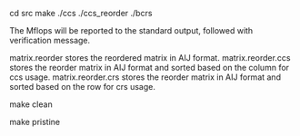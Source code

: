 cd src
make
./ccs
./ccs_reorder
./bcrs

The Mflops will be reported to the standard output, followed with verification message.

matrix.reorder stores the reordered matrix in AIJ format.
matrix.reorder.ccs stores the reorder matrix in AIJ format and sorted based on the column for ccs usage.
matrix.reorder.crs stores the reorder matrix in AIJ format and sorted based on the row for crs usage.

make clean

make pristine

